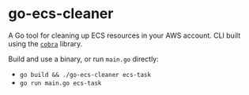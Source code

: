 # go-ecs-cleaner

A Go tool for cleaning up ECS resources in your AWS account.
CLI built using the [`cobra`](https://github.com/spf13/cobra) library.

Build and use a binary, or run `main.go` directly:

- `go build && ./go-ecs-cleaner ecs-task`
- `go run main.go ecs-task`